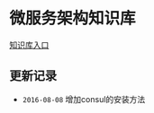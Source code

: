 # 微服务架构知识库

[知识库入口](https://github.com/hashmaparraylist/microservices-knowhow/wiki)

## 更新记录

* `2016-08-08` 增加consul的安装方法
